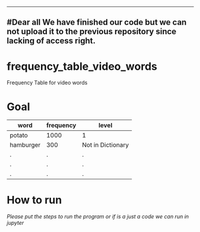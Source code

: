 -------------------------------------------------------------------------------------------------------------
#Dear all
We have finished our code but we can not upload it to the previous repository since lacking of access right.
-------------------------------------------------------------------------------------------------------------

# frequency_table_video_words
Frequency Table for video words

# Goal
word         | frequency     | level
------------ | ------------- | -------------
potato | 1000 | 1
hamburger | 300 | Not in Dictionary
.|.|.
.|.|.
.|.|.

# How to run
*Please put the steps to run the program or if is a just a code we can run in jupyter*


